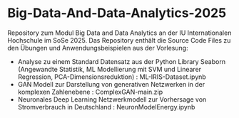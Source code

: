 # Big-Data-And-Data-Analytics-2025
Repository zum Modul Big Data and Data Analytics an der IU Internationalen Hochschule im SoSe 2025. Das Repository enthält die Source Code Files zu den Übungen und Anwendungsbeispielen aus der Vorlesung:

- Analyse zu einem Standard Datensatz aus der Python Library Seaborn (Angewandte Statistik, ML Modellierung mit SVM und Linearer Regression, PCA-Dimensionsreduktion) : ML-IRIS-Dataset.ipynb
- GAN Modell zur Darstellung von generativen Netzwerken in der komplexen Zahlenebene : ComplexGAN-main.zip
- Neuronales Deep Learning Netzwerkmodell zur Vorhersage von Stromverbrauch in Deutschland : NeuronModelEnergy.ipynb

